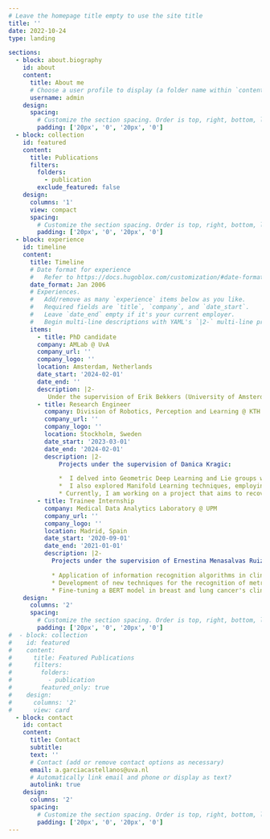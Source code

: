 ```yaml
---
# Leave the homepage title empty to use the site title
title: ''
date: 2022-10-24
type: landing

sections:
  - block: about.biography
    id: about
    content:
      title: About me
      # Choose a user profile to display (a folder name within `content/authors/`)
      username: admin
    design:
      spacing:
        # Customize the section spacing. Order is top, right, bottom, left.
        padding: ['20px', '0', '20px', '0']
  - block: collection
    id: featured
    content:
      title: Publications
      filters:
        folders:
          - publication
        exclude_featured: false
    design:
      columns: '1'
      view: compact
      spacing:
        # Customize the section spacing. Order is top, right, bottom, left.
        padding: ['20px', '0', '20px', '0']
  - block: experience
    id: timeline
    content:
      title: Timeline
      # Date format for experience
      #   Refer to https://docs.hugoblox.com/customization/#date-format
      date_format: Jan 2006
      # Experiences.
      #   Add/remove as many `experience` items below as you like.
      #   Required fields are `title`, `company`, and `date_start`.
      #   Leave `date_end` empty if it's your current employer.
      #   Begin multi-line descriptions with YAML's `|2-` multi-line prefix.
      items:
        - title: PhD candidate
        company: AMLab @ UvA
        company_url: ''
        company_logo: ''
        location: Amsterdam, Netherlands
        date_start: '2024-02-01'
        date_end: ''
        description: |2-
           Under the supervision of Erik Bekkers (University of Amsterdam) and co-supervision of Daniel Pelt (University of Leiden), we will develop techniques for collaborative human-computer image annotation of training sets for deep learning tasks. These techniques will suggest relevant annotations to the human annotator, will indicate inconsistencies in the human annotations, and will use concepts from geometric deep learning to handle shapes of image annotations.
        - title: Research Engineer
          company: Division of Robotics, Perception and Learning @ KTH
          company_url: ''
          company_logo: ''
          location: Stockholm, Sweden
          date_start: '2023-03-01'
          date_end: '2024-02-01'
          description: |2-
              Projects under the supervision of Danica Kragic:

              *  I delved into Geometric Deep Learning and Lie groups while working on a project that involved devising path-finding algorithms on learned equivariant representations through class-pose decomposition.
              *  I also explored Manifold Learning techniques, employing probabilistic models to understand data shapes, following the methodology of Georgios Arvanitidis (2021).
              * Currently, I am working on a project that aims to recover the underlying hierarchies within hyperbolic embeddings.
        - title: Trainee Internship
          company: Medical Data Analytics Laboratory @ UPM
          company_url: ''
          company_logo: ''
          location: Madrid, Spain
          date_start: '2020-09-01'
          date_end: '2021-01-01'
          description: |2-
            Projects under the supervision of Ernestina Menasalvas Ruiz: 

            * Application of information recognition algorithms in clinical notes.
            * Development of new techniques for the recognition of metrics, doses and numbers.
            * Fine-tuning a BERT model in breast and lung cancer's clinical notes.
    design:
      columns: '2'
      spacing:
        # Customize the section spacing. Order is top, right, bottom, left.
        padding: ['20px', '0', '20px', '0']
#  - block: collection
#    id: featured
#    content:
#      title: Featured Publications
#      filters:
#        folders:
#          - publication
#        featured_only: true
#    design:
#      columns: '2'
#      view: card
  - block: contact
    id: contact
    content:
      title: Contact
      subtitle:
      text: ''
      # Contact (add or remove contact options as necessary)
      email: a.garciacastellanos@uva.nl
      # Automatically link email and phone or display as text?
      autolink: true
    design:
      columns: '2'
      spacing:
        # Customize the section spacing. Order is top, right, bottom, left.
        padding: ['20px', '0', '20px', '0']
---
```

